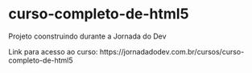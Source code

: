 # curso-completo-de-html5
<p>Projeto coonstruindo durante a Jornada do Dev </p>

<p>Link para acesso ao curso: https://jornadadodev.com.br/cursos/curso-completo-de-html5</p>
